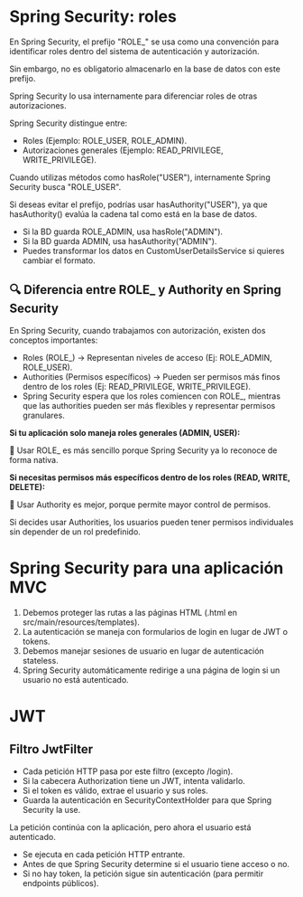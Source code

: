 # Spring Security: roles

En Spring Security, el prefijo "ROLE_" se usa como una convención para identificar roles dentro del sistema de autenticación y autorización.

Sin embargo, no es obligatorio almacenarlo en la base de datos con este prefijo.

Spring Security lo usa internamente para diferenciar roles de otras autorizaciones.

Spring Security distingue entre:
- Roles (Ejemplo: ROLE_USER, ROLE_ADMIN).
- Autorizaciones generales (Ejemplo: READ_PRIVILEGE, WRITE_PRIVILEGE).
  
Cuando utilizas métodos como hasRole("USER"), internamente Spring Security busca "ROLE_USER".

Si deseas evitar el prefijo, podrías usar hasAuthority("USER"), ya que hasAuthority() evalúa la cadena tal como está en la base de datos.

- Si la BD guarda ROLE_ADMIN, usa hasRole("ADMIN").
- Si la BD guarda ADMIN, usa hasAuthority("ADMIN").
- Puedes transformar los datos en CustomUserDetailsService si quieres cambiar el formato.

## 🔍 Diferencia entre ROLE_ y Authority en Spring Security
En Spring Security, cuando trabajamos con autorización, existen dos conceptos importantes:

- Roles (ROLE_) → Representan niveles de acceso (Ej: ROLE_ADMIN, ROLE_USER).
- Authorities (Permisos específicos) → Pueden ser permisos más finos dentro de los roles (Ej: READ_PRIVILEGE, WRITE_PRIVILEGE).
- Spring Security espera que los roles comiencen con ROLE_, mientras que las authorities pueden ser más flexibles y representar permisos granulares.

**Si tu aplicación solo maneja roles generales (ADMIN, USER):**

🔹 Usar ROLE_ es más sencillo porque Spring Security ya lo reconoce de forma nativa.

**Si necesitas permisos más específicos dentro de los roles (READ, WRITE, DELETE):**

🔹 Usar Authority es mejor, porque permite mayor control de permisos.

Si decides usar Authorities, los usuarios pueden tener permisos individuales sin depender de un rol predefinido.


# Spring Security para una aplicación MVC

1. Debemos proteger las rutas a las páginas HTML (.html en src/main/resources/templates).
2. La autenticación se maneja con formularios de login en lugar de JWT o tokens.
3. Debemos manejar sesiones de usuario en lugar de autenticación stateless.
4. Spring Security automáticamente redirige a una página de login si un usuario no está autenticado.

# JWT

## Filtro JwtFilter

- Cada petición HTTP pasa por este filtro (excepto /login).
- Si la cabecera Authorization tiene un JWT, intenta validarlo.
- Si el token es válido, extrae el usuario y sus roles.
- Guarda la autenticación en SecurityContextHolder para que Spring Security la use.
  
 La petición continúa con la aplicación, pero ahora el usuario está autenticado.

- Se ejecuta en cada petición HTTP entrante.
- Antes de que Spring Security determine si el usuario tiene acceso o no.
- Si no hay token, la petición sigue sin autenticación (para permitir endpoints públicos).
